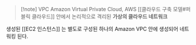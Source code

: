 ---
---

> [!note] VPC
> Amazon Virtual Private Cloud, AWS [[클라우드 구축 모델#퍼블릭 클라우드]] 안에서 논리적으로 격리된 **가상의 클라우드 네트워크**

생성된 [[EC2 인스턴스]] 는 별도로 구성된 하나의 Amazon VPC 안에 생성되어 네트워킹 된다.


